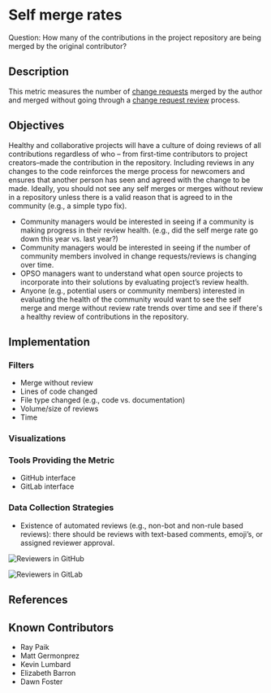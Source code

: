 # Self merge rates
Question: How many of the contributions in the project repository are being merged by the original contributor?

## Description
This metric measures the number of [change requests](https://chaoss.community/?p=3610) merged by the author and merged without going through a [change request review](https://chaoss.community/?p=4712) process. 

## Objectives
Healthy and collaborative projects will have a culture of doing reviews of all contributions regardless of who – from first-time contributors to project creators–made the contribution in the repository. Including reviews in any changes to the code reinforces the merge process for newcomers and ensures that another person has seen and agreed with the change to be made. Ideally, you should not see any self merges or merges without review in a repository unless there is a valid reason that is agreed to in the community (e.g., a simple typo fix). 

* Community managers would be interested in seeing if a community is making progress in their review health. (e.g., did the self merge rate go down this year vs. last year?)
* Community managers would be interested in seeing if the number of community members involved in change requests/reviews is changing over time. 
* OPSO managers want to understand what open source projects to incorporate into their solutions by evaluating project’s review health.  
* Anyone (e.g., potential users or community members) interested in evaluating the health of the community would want to see the self merge and merge without review rate trends over time and see if there's a healthy review of contributions in the repository. 

## Implementation

### Filters 
* Merge without review
* Lines of code changed
* File type changed (e.g., code vs. documentation)
* Volume/size of reviews
* Time
  
### Visualizations

### Tools Providing the Metric  
* GitHub interface  
* GitLab interface  

### Data Collection Strategies 

* Existence of automated reviews (e.g., non-bot and non-rule based reviews): there should be reviews with text-based comments, emoji’s, or assigned reviewer approval.

![Reviewers in GitHub](https://raw.githubusercontent.com/chaoss/wg-common/main/focus-areas/contributions/images/GitHub-reviewers-screenshot.png)

![Reviewers in GitLab](https://raw.githubusercontent.com/chaoss/wg-common/main/focus-areas/contributions/images/GitLab-reviewers-screenshot.png)

## References


## Known Contributors
* Ray Paik
* Matt Germonprez 
* Kevin Lumbard
* Elizabeth Barron
* Dawn Foster
